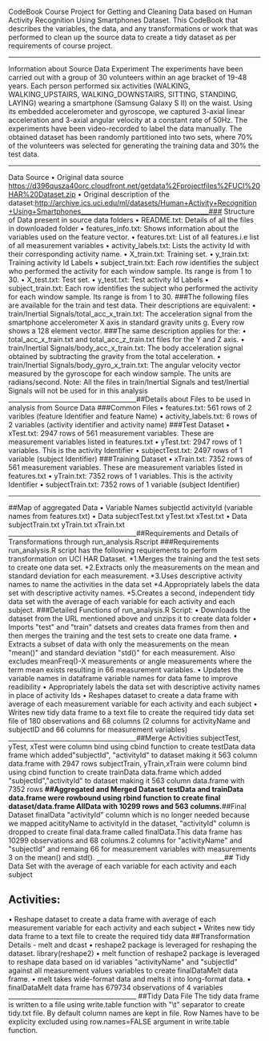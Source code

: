CodeBook
Course Project for Getting and Cleaning Data based on Human Activity Recognition Using Smartphones Dataset. This CodeBook that describes the variables, the data, and any transformations or work that was performed to clean up the source data to create a tidy dataset as per requirements of course project.
________________________________________
Information about Source Data Experiment
The experiments have been carried out with a group of 30 volunteers within an age bracket of 19-48 years. Each person performed six activities (WALKING, WALKING_UPSTAIRS, WALKING_DOWNSTAIRS, SITTING, STANDING, LAYING) wearing a smartphone (Samsung Galaxy S II) on the waist. Using its embedded accelerometer and gyroscope, we captured 3-axial linear acceleration and 3-axial angular velocity at a constant rate of 50Hz. The experiments have been video-recorded to label the data manually. The obtained dataset has been randomly partitioned into two sets, where 70% of the volunteers was selected for generating the training data and 30% the test data.
________________________________________
Data Source
•	Original data source https://d396qusza40orc.cloudfront.net/getdata%2Fprojectfiles%2FUCI%20HAR%20Dataset.zip
•	Original description of the dataset:http://archive.ics.uci.edu/ml/datasets/Human+Activity+Recognition+Using+Smartphones________________________________________### Structure of Data present in source data folders
•	README.txt: Details of all the files in downloaded folder
•	features_info.txt: Shows information about the variables used on the feature vector.
•	features.txt: List of all features.i.e list of all measurement variables
•	activity_labels.txt: Lists the activity Id with their corresponding activity name.
•	X_train.txt: Training set.
•	y_train.txt: Training activity Id Labels
•	subject_train.txt: Each row identifies the subject who performed the activity for each window sample. Its range is from 1 to 30.
•	X_test.txt: Test set.
•	y_test.txt: Test activity Id Labels
•	subject_train.txt: Each row identifies the subject who performed the activity for each window sample. Its range is from 1 to 30. ###The following files are available for the train and test data. Their descriptions are equivalent:
•	train/Inertial Signals/total_acc_x_train.txt: The acceleration signal from the smartphone accelerometer X axis in standard gravity units g. Every row shows a 128 element vector. ###The same description applies for the:
•	total_acc_x_train.txt and total_acc_z_train.txt files for the Y and Z axis.
•	train/Inertial Signals/body_acc_x_train.txt: The body acceleration signal obtained by subtracting the gravity from the total acceleration.
•	train/Inertial Signals/body_gyro_x_train.txt: The angular velocity vector measured by the gyroscope for each window sample. The units are radians/second. Note: All the files in train/Inertial Signals and test/Inertial Signals will not be used for in this analysis
________________________________________##Details about Files to be used in analysis from Source Data 
###Common Files
•	features.txt: 561 rows of 2 varibles (feature Identifier and feature Name)
•	activity_labels.txt: 6 rows of 2 variables (activity identifier and activity name) ###Test Dataset
•	xTest.txt: 2947 rows of 561 measurement variables. These are measurement variables listed in features.txt
•	yTest.txt: 2947 rows of 1 variables. This is the activity Identifier
•	subjectTest.txt: 2497 rows of 1 variable (subject Identifier) ###Training Dataset
•	xTrain.txt: 7352 rows of 561 measurement variables. These are measurement variables listed in features.txt
•	yTrain.txt: 7352 rows of 1 variables. This is the activity Identifier
•	subjectTrain.txt: 7352 rows of 1 variable (subject Identifier) 
________________________________________
##Map of aggregated Data
•	Variable Names subjectId activityId (variable names from features.txt)
•	Data subjectTest.txt yTest.txt xTest.txt
•	Data subjectTrain.txt yTrain.txt xTrain.txt 
________________________________________##Requirements and Details of Transformations through run_analysis.Rscript ###Requirements run_analysis.R script has the following requirements to perform transformation on UCI HAR Dataset.
 *1.Merges the training and the test sets to create one data set.
 *2.Extracts only the measurements on the mean and standard deviation for each               measurement. 
*3.Uses descriptive activity names to name the activities in the data set 
*4.Appropriately labels the data set with descriptive activity names. 
*5.Creates a second, independent tidy data set with the average of each variable for each activity and each subject. 
###Detailed Functions of run_analysis.R Script:
•	Downloads the dataset from the URL mentioned above and unzips it to create data folder
•	Imports "test" and "train" datsets and creates data frames from then and then merges the training and the test sets to create one data frame.
•	Extracts a subset of data with only the measurements on the mean "mean()" and standard deviation "std()" for each measurement. Also excludes meanFreq()-X measurements or angle measurements where the term mean exists resulting in 66 measurement variables.
•	Updates the variable names in dataframe variable names for data fame to improve readibility
•	Appropriately labels the data set with descriptive activity names in place of activity Ids
•	Reshapes dataset to create a data frame with average of each measurement variable for each activity and each subject
•	Writes new tidy data frame to a text file to create the required tidy data set file of 180 observations and 68 columns (2 columns for activityName and subjectID and 66 columns for measurement variables) 
________________________________________##Merge Activities subjectTest, yTest, xTest were column bind using cbind function to create testData data frame which added"subjectId", "activityId" to dataset making it 563 column data.frame with 2947 rows subjectTrain, yTrain,xTrain were column bind using cbind function to create trainData data.frame which added "subjectId","activityId" to dataset making it 563 column data.frame with 7352 rows 
________________________________________##Aggregated and Merged Dataset testData and trainData data.frame were rowbound using rbind function to create final dataset/data.frame AllData with 10299 rows and 563 columns.________________________________________##Final Dataset finalData "activityId" column which is no longer needed because we mapped acitityName to activityId in the dataset, "activityId" column is dropped to create final data.frame called finalData.This data frame has 10299 observations and 68 columns.2 columns for "activityName" and "subjectId" and remaing 66 for measurement variables with measurements 3 on the mean() and std(). 
________________________________________## Tidy Data Set with the average of each variable for each activity and each subject 
## Activities:
•	Reshape dataset to create a data frame with average of each measurement variable for each activity and each subject
•	Writes new tidy data frame to a text file to create the required tidy data ##Transformation Details - melt and dcast
•	reshape2 package is leveraged for reshaping the dataset. library(reshape2)
•	melt function of reshape2 package is leveraged to reshape data based on id variables "activityName" and "subjectId" against all measurement values variables to create finalDataMelt data frame.
•	melt takes wide-format data and melts it into long-format data.
•	finalDataMelt data frame has 679734 observations of 4 variables 
________________________________________ ##Tidy Data File
The tidy data frame is written to a file using write.table function with "\t" separator to create tidy.txt file. By default column names are kept in file. Row Names have to be explicity excluded using row.names=FALSE argument in write.table function.
